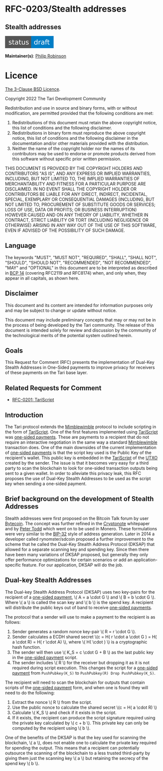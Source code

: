 # RFC-0203/Stealth addresses

## Stealth addresses

![status: draft](theme/images/status-draft.svg)

**Maintainer(s)**: [Philip Robinson](https://github.com/philipr-za)

# Licence

[The 3-Clause BSD Licence](https://opensource.org/licenses/BSD-3-Clause).

Copyright 2022 The Tari Development Community

Redistribution and use in source and binary forms, with or without modification, are permitted provided that the
following conditions are met:

1. Redistributions of this document must retain the above copyright notice, this list of conditions and the following
   disclaimer.
2. Redistributions in binary form must reproduce the above copyright notice, this list of conditions and the following
   disclaimer in the documentation and/or other materials provided with the distribution.
3. Neither the name of the copyright holder nor the names of its contributors may be used to endorse or promote products
   derived from this software without specific prior written permission.

THIS DOCUMENT IS PROVIDED BY THE COPYRIGHT HOLDERS AND CONTRIBUTORS "AS IS", AND ANY EXPRESS OR IMPLIED WARRANTIES,
INCLUDING, BUT NOT LIMITED TO, THE IMPLIED WARRANTIES OF MERCHANTABILITY AND FITNESS FOR A PARTICULAR PURPOSE ARE
DISCLAIMED. IN NO EVENT SHALL THE COPYRIGHT HOLDER OR CONTRIBUTORS BE LIABLE FOR ANY DIRECT, INDIRECT, INCIDENTAL,
SPECIAL, EXEMPLARY OR CONSEQUENTIAL DAMAGES (INCLUDING, BUT NOT LIMITED TO, PROCUREMENT OF SUBSTITUTE GOODS OR SERVICES;
LOSS OF USE, DATA OR PROFITS; OR BUSINESS INTERRUPTION) HOWEVER CAUSED AND ON ANY THEORY OF LIABILITY, WHETHER IN
CONTRACT, STRICT LIABILITY OR TORT (INCLUDING NEGLIGENCE OR OTHERWISE) ARISING IN ANY WAY OUT OF THE USE OF THIS
SOFTWARE, EVEN IF ADVISED OF THE POSSIBILITY OF SUCH DAMAGE.

## Language

The keywords "MUST", "MUST NOT", "REQUIRED", "SHALL", "SHALL NOT", "SHOULD", "SHOULD NOT", "RECOMMENDED", "NOT
RECOMMENDED", "MAY" and "OPTIONAL" in this document are to be interpreted as described in
[BCP 14](https://tools.ietf.org/html/bcp14) (covering RFC2119 and RFC8174) when, and only when, they appear in all
capitals, as shown here.

## Disclaimer

This document and its content are intended for information purposes only and may be subject to change or update without
notice.

This document may include preliminary concepts that may or may not be in the process of being developed by the Tari
community. The release of this document is intended solely for review and discussion by the community of the
technological merits of the potential system outlined herein.

## Goals

This Request for Comment (RFC) presents the implementation of Dual-Key Stealth Addresses in One-Sided payments to improve
privacy for receivers of these payments on the Tari base layer.

## Related Requests for Comment

- [RFC-0201: TariScript](RFC-0201_TariScript.md)

## Introduction

The Tari protocol extends the [Mimblewimble] protocol to include scripting in the form of [TariScript]. One of the 
first features implemented using [TariScript] was [one-sided payments]. These are payments to a recipient that do not 
require an interactive negotiation in the same way a standard [Mimblewimble] transaction does. One of the main downsides
of the current implementation of [one-sided payments] is that the script key used is the Public Key of the recipient's 
wallet. This public key is embedded in the [TariScript] of the [UTXO] created by the sender. The issue is that it becomes
very easy for a third party to scan the blockchain to look for one-sided transaction outputs being sent to a given wallet. 
In order to alleviate this privacy leak, this RFC proposes the use of Dual-Key Stealth Addresses to be used as the script
key when sending a one-sided payment.

## Brief background on the development of Stealth Addresses

Stealth addresses were first proposed on the Bitcoin Talk forum by user [Bytecoin]. The concept was further refined in 
the [Cryptonote] whitepaper and by [Peter Todd] which went on to be used in Monero. These formulations were very similar 
to the [BIP-32] style of address generation. Later in 2014 a developer called rynomster/sdcoin proposed a further 
improvement to the scheme that he called the Dual-Key Stealth Address Protocol (DKSAP) that allowed for a separate 
scanning key and spending key. Since then there have been many variations of DKSAP proposed, but generally they only 
offer performance optimizations for certain scenarios or add an application-specific feature. For our application, DKSAP 
will do the job.

## Dual-key Stealth Addresses

The Dual-key Stealth Address Protocol (DKSAP) uses two key-pairs for the recipient of a [one-sided payment], 
\\( A = a \cdot G \\) and \\( B = b \cdot G \\). Where \\( a \\) is called the scan key and \\( b \\) is the spend key.
A recipient will distribute the public keys out of band to receive [one-sided payments].

The protocol that a sender will use to make a payment to the recipient is as follows:
1. Sender generates a random nonce key-pair \\( R = r \cdot G \\).
2. Sender calculates a ECDH shared secret \\(c = H( r \cdot a \cdot G ) = H( a \cdot R) = H( r \cdot A) \\), where
\\( H( \cdot ) \\) is a cryptographic hash function.
3. The sender will then use \\( K_S = c \cdot G + B \\) as the last public key in the [one-sided payment] script. 
4. The sender includes  \\( R \\) for the receiver but dropping it as it is not required during script execution. 
This changes the script for a [one-sided payment] from `PushPubkey(K_S)` to `PushPubkey(R) Drop PushPubkey(K_S)`.

The recipient will need to scan the blockchain for outputs that contain scripts of the [one-sided payment] form, and when
one is found they will need to do the following:
1. Extract the nonce \\( R \\) from the script.
2. Use the public nonce to calculate the shared secret \\(c = H( a \cdot R) \\)
3. Calculate \\( K_S \\) and check if it exists in the script.
4. If it exists, the recipient can produce the script signature required using the private key calculated by \\( c + b \\). 
This private key can only be computed by the recipient using \\( b \\).

One of the benefits of the DKSAP is that the key used for scanning the blockchain, \\( a \\), does not enable one to
calculate the private key required for spending the output. This means that a recipient can potentially outsource the
scanning of the blockchain to a less trusted third-party by giving them just the scanning key \\( a \\) but retaining the
secrecy of the spend key \\( b \\).

[tariscript]: ./Glossary.md#tariscript
[mimblewimble]: ./Glossary.md#mimblewimble
[one-sided payments]: ./RFC-0201_TariScript.md#one-sided-payment
[one-sided payment]: ./RFC-0201_TariScript.md#one-sided-payment
[utxo]: ./Glossary.md#unspent-transaction-outputs
[bytecoin]: https://bitcointalk.org/index.php?topic=5965.0
[Cryptonote]: https://cryptonote.org/whitepaper.pdf
[Peter Todd]: https://www.mail-archive.com/bitcoin-development@lists.sourceforge.net/msg03613.html
[BIP-32]: https://en.bitcoin.it/wiki/BIP_0032